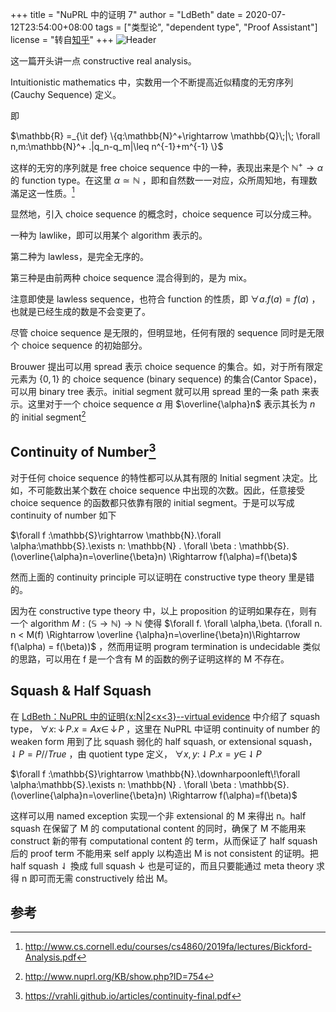 +++
title = "NuPRL 中的证明 7"
author = "LdBeth"
date = 2020-07-12T23:54:00+08:00
tags = ["类型论", "dependent type", "Proof Assistant"]
license = "转自[知乎](https://zhuanlan.zhihu.com/p/149551842)"
+++
![Header](v2-5efea2f0e306928787bd2e4ed610ff9d_1440w.image.png)

这一篇开头讲一点 constructive real analysis。

Intuitionistic mathematics 中，实数用一个不断提高近似精度的无穷序列(Cauchy Sequence) 定义。

即

$\mathbb{R} =_{\it def} \{q:\mathbb{N}^+\rightarrow \mathbb{Q}\;|\; \forall n,m:\mathbb{N}^+ .|q_n-q_m|\leq n^{-1}+m^{-1} \}$ 

这样的无穷的序列就是 free choice sequence 中的一种，表现出来是个 $\mathbb{N}^+ \rightarrow \alpha$ 的 function type。在这里 $\alpha \simeq \mathbb{N}$ ，即和自然数一一对应，众所周知地，有理数滿足这一性质。[^1]

显然地，引入 choice sequence 的概念时，choice sequence 可以分成三种。

一种为 lawlike，即可以用某个 algorithm 表示的。

第二种为 lawless，是完全无序的。

第三种是由前两种 choice sequence 混合得到的，是为 mix。

注意即使是 lawless sequence，也符合 function 的性质，即 $\forall a. f(a) = f(a)$ ，也就是已经生成的数是不会变更了。

尽管 choice sequence 是无限的，但明显地，任何有限的 sequence 同时是无限个 choice sequence 的初始部分。

Brouwer 提出可以用 spread 表示 choice sequence 的集合。如，对于所有限定元素为 $\{0,1\}$ 的 choice sequence (binary sequence) 的集合(Cantor Space)，可以用 binary tree 表示。initial segment 就可以用 spread 里的一条 path 来表示。这里对于一个 choice sequence $\alpha$ 用 $\overline{\alpha}n$ 表示其长为 $n$ 的 initial segment[^2]

## Continuity of Number[^3]

对于任何 choice sequence 的特性都可以从其有限的 Initial segment 决定。比如，不可能数出某个数在 choice sequence 中出现的次数。因此，任意接受 choice sequence 的函数都只依靠有限的 initial segment。于是可以写成 continuity of number 如下

$\forall f :\mathbb{S}\rightarrow \mathbb{N}.\forall \alpha:\mathbb{S}.\exists n: \mathbb{N} . \forall \beta : \mathbb{S}.(\overline{\alpha}n=\overline{\beta}n) \Rightarrow f(\alpha)=f(\beta)$ 

然而上面的 continuity principle 可以证明在 constructive type theory 里是错的。

因为在 constructive type theory 中，以上 proposition 的证明如果存在，则有一个 algorithm $M:(\mathbb{S}\rightarrow \mathbb{N})\rightarrow \mathbb{N}$ 使得 $\forall f. \forall \alpha,\beta.  (\forall n. n < M(f) \Rightarrow \overline {\alpha}n=\overline{\beta}n)\Rightarrow f(\alpha) = f(\beta))$ ，然而用证明 program termination is undecidable 类似的思路，可以用在 f 是一个含有 M 的函数的例子证明这样的 M 不存在。

## Squash & Half Squash

在 [LdBeth：NuPRL 中的证明{x:N|2\<x\<3}--virtual evidence](../108759696) 中介绍了 squash type， $\forall x:\,\downarrow\! P.x= Ax \in\, \downarrow\! P$ ，这里在 NuPRL 中证明  continuity of number 的 weaken form 用到了比 squash 弱化的 half squash, or extensional squash， $\downharpoonleft\!P = P//True$ ，由 quotient type 定义， $\forall x,y:\,\downharpoonleft\!P.x=y\in\,\downharpoonleft\!P$ 

$\forall f :\mathbb{S}\rightarrow \mathbb{N}.\downharpoonleft\!\forall \alpha:\mathbb{S}.\exists n: \mathbb{N} . \forall \beta : \mathbb{S}.(\overline{\alpha}n=\overline{\beta}n) \Rightarrow f(\alpha)=f(\beta)$ 

这样可以用 named exception 实现一个非 extensional 的 M 来得出 n。half squash 在保留了 M 的 computational content 的同时，确保了 M 不能用来 construct 新的带有 computational content 的 term，从而保证了 half squash 后的 proof term 不能用来 self apply 以构造出 M is not consistent 的证明。把 half squash $\downharpoonleft$ 換成 full squash $\downarrow$ 也是可证的，而且只要能通过 meta theory 求得 n 即可而无需 constructively 给出 M。



## 参考

[^1]: http://www.cs.cornell.edu/courses/cs4860/2019fa/lectures/Bickford-Analysis.pdf

[^2]: http://www.nuprl.org/KB/show.php?ID=754

[^3]: https://vrahli.github.io/articles/continuity-final.pdf
